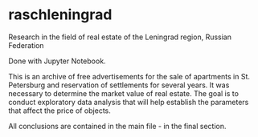 # raschleningrad
Research in the field of real estate of the Leningrad region, Russian Federation

Done with Jupyter Notebook.

This is an archive of free advertisements for the sale of apartments in St. Petersburg and reservation of settlements for several years. 
It was necessary to determine the market value of real estate. 
The goal is to conduct exploratory data analysis that will help establish the parameters that affect the price of objects.

All conclusions are contained in the main file - in the final section.
